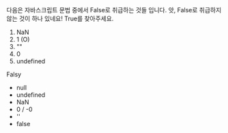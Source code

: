 다음은 자바스크립트 문법 중에서 False로 취급하는 것들 입니다. 앗, False로 취급하지 않는 것이 하나 있네요! True를 찾아주세요.

1. NaN
2. 1 (O)
3. ""
4. 0
5. undefined

Falsy

* null
* undefined
* NaN
* 0 / -0
* ''
* false